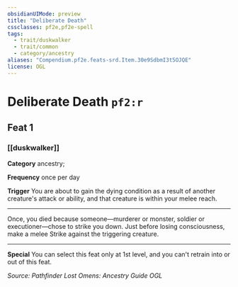 ```yaml
---
obsidianUIMode: preview
title: "Deliberate Death"
cssclasses: pf2e,pf2e-spell
tags:
  - trait/duskwalker
  - trait/common
  - category/ancestry
aliases: "Compendium.pf2e.feats-srd.Item.30e9SdbmI3t5OJQE"
license: OGL
---
```

# Deliberate Death `pf2:r`
## Feat 1
### [[duskwalker]]

**Category** ancestry; 




**Frequency** once per day

**Trigger** You are about to gain the dying condition as a result of another creature's attack or ability, and that creature is within your melee reach.

* * *

Once, you died because someone—murderer or monster, soldier or executioner—chose to strike you down. Just before losing consciousness, make a melee Strike against the triggering creature.

* * *

**Special** You can select this feat only at 1st level, and you can't retrain into or out of this feat.

*Source: Pathfinder Lost Omens: Ancestry Guide*
*OGL*
